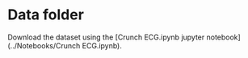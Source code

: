 # Data folder

Download the dataset using the [Crunch ECG.ipynb jupyter notebook](../Notebooks/Crunch ECG.ipynb).
